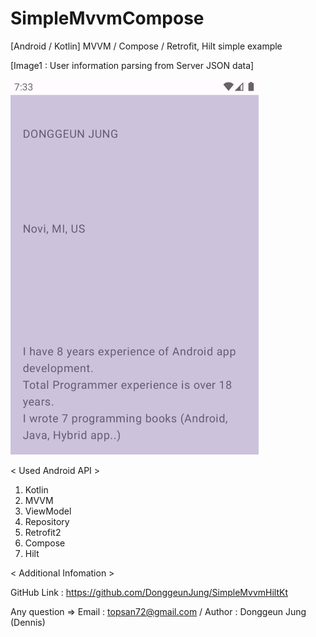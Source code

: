 # SimpleMvvmCompose
 [Android / Kotlin] MVVM / Compose / Retrofit, Hilt simple example

[Image1 : User information parsing from Server JSON data]

<div>
<img src="https://github.com/DonggeunJung/SimpleMvvmCompose/blob/main/SimpleMvvmCompose_Capture.png?raw=true width="360px" height="600px"></img>
</div>


< Used Android API >
1. Kotlin
2. MVVM
3. ViewModel
4. Repository
5. Retrofit2
6. Compose
7. Hilt
                                

< Additional Infomation >

GitHub Link : https://github.com/DonggeunJung/SimpleMvvmHiltKt

Any question => Email : topsan72@gmail.com / Author : Donggeun Jung (Dennis)
